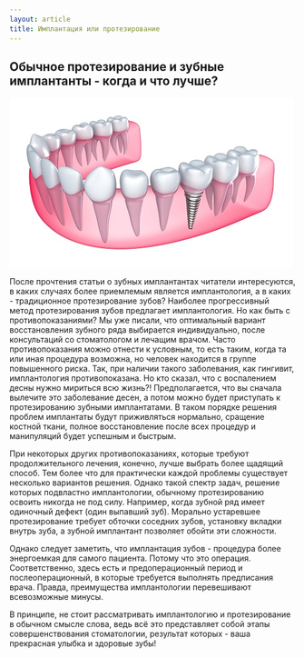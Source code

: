 ```yaml
---
layout: article
title: Имплантация или протезирование
---
```

## Обычное протезирование и зубные имплантанты - когда и что лучше?

<span class="image left">![зубной имплант фото](/images/implantszub.jpg)</span>

После прочтения статьи о зубных имплантантах читатели интересуются, в каких случаях более приемлемым является имплантология, а в каких - традиционное протезирование зубов? Наиболее прогрессивный метод протезирования зубов предлагает имплантология. Но как быть с противопоказаниями? Мы уже писали, что оптимальный вариант восстановления зубного ряда выбирается индивидуально, после консультаций со стоматологом и лечащим врачом. Часто противопоказания можно отнести к условным, то есть таким, когда та или иная процедура возможна, но человек находится в группе повышенного риска. Так, при наличии такого заболевания, как гингивит, имплантология противопоказана. Но кто сказал, что с воспалением десны нужно мириться всю жизнь?! Предполагается, что вы сначала вылечите это заболевание десен, а потом можно будет приступать к протезированию зубными имплантатами. В таком порядке решения проблем имплантаты будут приживляться нормально, сращение костной ткани, полное восстановление после всех процедур и манипуляций будет успешным и быстрым.  

При некоторых других противопоказаниях, которые требуют продолжительного лечения, конечно, лучше выбрать более щадящий способ. Тем более что для практически каждой проблемы существует несколько вариантов решения. Однако такой спектр задач, решение которых подвластно имплантологии, обычному протезированию освоить никогда не под силу. Например, когда зубной ряд имеет одиночный дефект (один выпавший зуб). Морально устаревшее протезирование требует обточки соседних зубов, установку вкладки внутрь зуба, а зубной имплантант позволяет обойти эти сложности.  

Однако следует заметить, что имплантация зубов - процедура более энергоемкая для самого пациента. Потому что это операция. Соответственно, здесь есть и предоперационный период и послеоперационный, в которые требуется выполнять предписания врача. Правда, преимущества имплантологии перевешивают всевозможные минусы.  

В принципе, не стоит рассматривать имплантологию и протезирование в обычном смысле слова, ведь всё это представляет собой этапы совершенствования стоматологии, результат которых - ваша прекрасная улыбка и здоровые зубы!